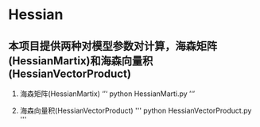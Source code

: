 # Hessian



## 本项目提供两种对模型参数对计算，海森矩阵(HessianMartix)和海森向量积(HessianVectorProduct)

1. 海森矩阵(HessianMartix)
‘’‘
python HessianMarti.py
’‘’

2. 海森向量积(HessianVectorProduct)
'''
python HessianVectorProduct.py
'''
